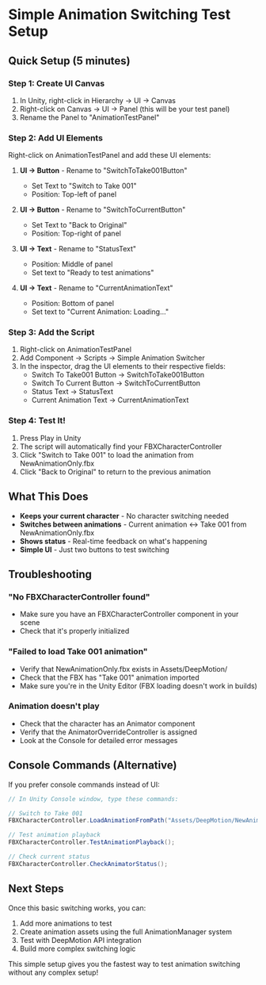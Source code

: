 # Simple Animation Switching Test Setup

## Quick Setup (5 minutes)

### Step 1: Create UI Canvas
1. In Unity, right-click in Hierarchy → UI → Canvas
2. Right-click on Canvas → UI → Panel (this will be your test panel)
3. Rename the Panel to "AnimationTestPanel"

### Step 2: Add UI Elements
Right-click on AnimationTestPanel and add these UI elements:

1. **UI → Button** - Rename to "SwitchToTake001Button"
   - Set Text to "Switch to Take 001"
   - Position: Top-left of panel

2. **UI → Button** - Rename to "SwitchToCurrentButton" 
   - Set Text to "Back to Original"
   - Position: Top-right of panel

3. **UI → Text** - Rename to "StatusText"
   - Position: Middle of panel
   - Set text to "Ready to test animations"

4. **UI → Text** - Rename to "CurrentAnimationText"
   - Position: Bottom of panel
   - Set text to "Current Animation: Loading..."

### Step 3: Add the Script
1. Right-click on AnimationTestPanel
2. Add Component → Scripts → Simple Animation Switcher
3. In the inspector, drag the UI elements to their respective fields:
   - Switch To Take001 Button → SwitchToTake001Button
   - Switch To Current Button → SwitchToCurrentButton  
   - Status Text → StatusText
   - Current Animation Text → CurrentAnimationText

### Step 4: Test It!
1. Press Play in Unity
2. The script will automatically find your FBXCharacterController
3. Click "Switch to Take 001" to load the animation from NewAnimationOnly.fbx
4. Click "Back to Original" to return to the previous animation

## What This Does

- **Keeps your current character** - No character switching needed
- **Switches between animations** - Current animation ↔ Take 001 from NewAnimationOnly.fbx
- **Shows status** - Real-time feedback on what's happening
- **Simple UI** - Just two buttons to test switching

## Troubleshooting

### "No FBXCharacterController found"
- Make sure you have an FBXCharacterController component in your scene
- Check that it's properly initialized

### "Failed to load Take 001 animation"
- Verify that NewAnimationOnly.fbx exists in Assets/DeepMotion/
- Check that the FBX has "Take 001" animation imported
- Make sure you're in the Unity Editor (FBX loading doesn't work in builds)

### Animation doesn't play
- Check that the character has an Animator component
- Verify that the AnimatorOverrideController is assigned
- Look at the Console for detailed error messages

## Console Commands (Alternative)

If you prefer console commands instead of UI:

```csharp
// In Unity Console window, type these commands:

// Switch to Take 001
FBXCharacterController.LoadAnimationFromPath("Assets/DeepMotion/NewAnimationOnly.fbx", "Take 001");

// Test animation playback
FBXCharacterController.TestAnimationPlayback();

// Check current status
FBXCharacterController.CheckAnimatorStatus();
```

## Next Steps

Once this basic switching works, you can:
1. Add more animations to test
2. Create animation assets using the full AnimationManager system
3. Test with DeepMotion API integration
4. Build more complex switching logic

This simple setup gives you the fastest way to test animation switching without any complex setup! 
